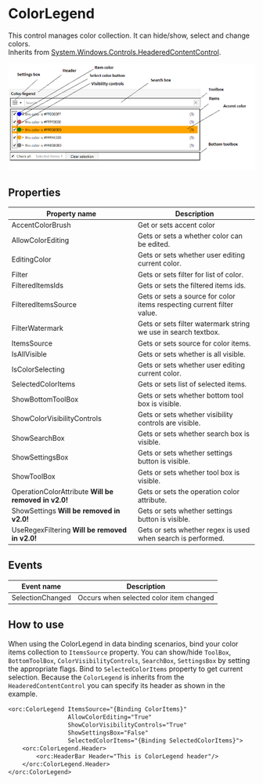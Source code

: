 ColorLegend
===========

This control manages color collection. It can hide/show, select and change colors.
<br />Inherits from [System.Windows.Controls.HeaderedContentControl][1].

![ColorLegend 01][2]

## Properties

Property name|Description
-|-
AccentColorBrush|Get or sets accent color
AllowColorEditing|Gets or sets a whether color can be edited.
EditingColor|Gets or sets whether user editing current color.
Filter|Gets or sets filter for list of color.
FilteredItemsIds|Gets or sets the filtered items ids.
FilteredItemsSource|Gets or sets a source for color items respecting current filter value.
FilterWatermark|Gets or sets filter watermark string we use in search textbox.
ItemsSource|Gets or sets source for color items.
IsAllVisible|Gets or sets whether is all visible.
IsColorSelecting|Gets or sets whether user editing current color.
SelectedColorItems|Gets or sets list of selected items.
ShowBottomToolBox|Gets or sets whether bottom tool box is visible.
ShowColorVisibilityControls|Gets or sets whether visibility controls are visible.
ShowSearchBox|Gets or sets whether search box is visible.
ShowSettingsBox|Gets or sets whether settings button is visible.
ShowToolBox|Gets or sets whether tool box is visible.
OperationColorAttribute **Will be removed in v2.0!**|Gets or sets the operation color attribute.
ShowSettings **Will be removed in v2.0!**|Gets or sets whether settings button is visible.
UseRegexFiltering **Will be removed in v2.0!**|Gets or sets whether regex is used when search is performed.

## Events

Event name|Description
-|-
SelectionChanged|Occurs when selected color item changed

## How to use

When using the ColorLegend in data binding scenarios, bind your color items collection to `ItemsSource` property. You can show/hide `ToolBox`, `BottomToolBox`, `ColorVisibilityControls`, `SearchBox`, `SettingsBox` by setting the appropriate flags. Bind to `SelectedColorItems` property to get current selection.
Because the `ColorLegend` is inherits from the `HeaderedContentControl` you can specify its header as shown in the example.

```
<orc:ColorLegend ItemsSource="{Binding ColorItems}"
                 AllowColorEditing="True"
                 ShowColorVisibilityControls="True"
                 ShowSettingsBox="False"
                 SelectedColorItems="{Binding SelectedColorItems}">
    <orc:ColorLegend.Header>
        <orc:HeaderBar Header="This is ColorLegend header"/>
    </orc:ColorLegend.Header>
</orc:ColorLegend>
```
[1]: https://msdn.microsoft.com/en-us/library/system.windows.controls.headeredcontentcontrol(v=vs.110).aspx
[2]: ../images/orc.controls/colorlegend/ColorLegend_01.png